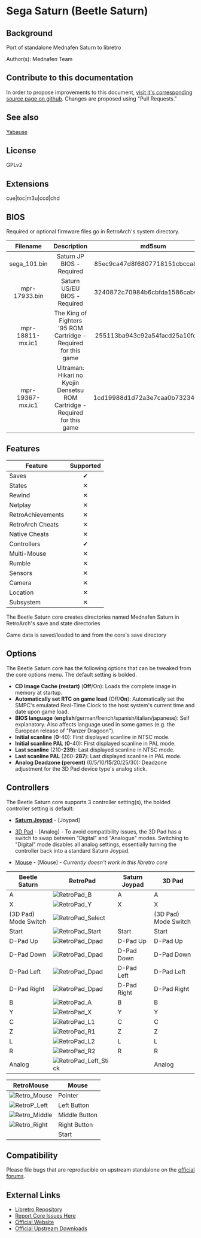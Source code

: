 # Sega Saturn (Beetle Saturn)

## Background

Port of standalone Mednafen Saturn to libretro

Author(s): Mednafen Team

## Contribute to this documentation

In order to propose improvements to this document, [visit it's corresponding source page on github](https://github.com/libretro/docs/tree/master/docs/library/beetle_saturn.md). Changes are proposed using "Pull Requests."

## See also

[Yabause](https://buildbot.libretro.com/docs/library/Yabause/)

## License

GPLv2

## Extensions

cue|toc|m3u|ccd|chd

## BIOS

Required or optional firmware files go in RetroArch's system directory.

|   Filename       |    Description                                                             |              md5sum              |
|:----------------:|:--------------------------------------------------------------------------:|:--------------------------------:|
| sega_101.bin     | Saturn JP BIOS - Required                                                  | 85ec9ca47d8f6807718151cbcca8b964 |
| mpr-17933.bin    | Saturn US/EU BIOS - Required                                               | 3240872c70984b6cbfda1586cab68dbe |
| mpr-18811-mx.ic1 | The King of Fighters '95 ROM Cartridge - Required for this game            | 255113ba943c92a54facd25a10fd780c |
| mpr-19367-mx.ic1 | Ultraman: Hikari no Kyojin Densetsu ROM Cartridge - Required for this game | 1cd19988d1d72a3e7caa0b73234c96b4 |

## Features

| Feature           | Supported |
|-------------------|:---------:|
| Saves             | ✔         |
| States            | ✕         |
| Rewind            | ✕         |
| Netplay           | ✕         |
| RetroAchievements | ✕         |
| RetroArch Cheats  | ✕         |
| Native Cheats     | ✕         |
| Controllers       | ✔         |
| Multi-Mouse       | ✕         |
| Rumble            | ✕         |
| Sensors           | ✕         |
| Camera            | ✕         |
| Location          | ✕         |
| Subsystem         | ✕         |

The Beetle Saturn core creates directories named Mednafen Saturn in RetroArch's save and state directories 

Game data is saved/loaded to and from the core's save directory  

## Options

The Beetle Saturn core has the following options that can be tweaked from the core options menu. The default setting is bolded.

- **CD Image Cache (restart)** (**Off**/On): Loads the complete image in memory at startup.
- **Automatically set RTC on game load** (Off/**On**): Automatically set the SMPC's emulated Real-Time Clock to the host system's current time and date upon game load.
- **BIOS language** (**english**/german/french/spanish/italian/japanese): Self explanatory. Also affects language used in some games (e.g. the European release of "Panzer Dragoon"). 
- **Initial scanline** (**0**-40): First displayed scanline in NTSC mode.
- **Initial scanline PAL** (**0**-40): First displayed scanline in PAL mode.
- **Last scanline** (210-**239**): Last displayed scanline in NTSC mode.
- **Last scanline PAL** (260-**287**): Last displayed scanline in PAL mode.
- **Analog Deadzone (percent)** (0/5/10/**15**/20/25/30): Deadzone adjustment for the 3D Pad device type's analog stick.

## Controllers

The Beetle Saturn core supports 3 controller setting(s), the bolded controller setting is default:

* **[Saturn Joypad](http://segaretro.org/Control_Pad_(Saturn))** - [Joypad]

* [3D Pad](http://segaretro.org/3D_Control_Pad) - [Analog] - To avoid compatibility issues, the 3D Pad has a switch to swap between "Digital" and "Analogue" modes. Switching to "Digital" mode disables all analog settings, essentially turning the controller back into a standard Saturn Joypad.

* [Mouse](http://segaretro.org/Shuttle_Mouse) - [Mouse] - *Currently doesn't work in this libretro core*

| Beetle Saturn             | RetroPad                                                       | **Saturn Joypad** | 3D Pad               |
|---------------------------|----------------------------------------------------------------|-------------------|----------------------|
| A                         | ![RetroPad_B](images/RetroPad/Retro_B_Round.png)               | A                 | A                    |
| X                         | ![RetroPad_Y](images/RetroPad/Retro_Y_Round.png)               | X                 | X                    |
| (3D Pad) Mode Switch      | ![RetroPad_Select](images/RetroPad/Retro_Select.png)           |                   | (3D Pad) Mode Switch |
| Start                     | ![RetroPad_Start](images/RetroPad/Retro_Start.png)             | Start             | Start                |
| D-Pad Up                  | ![RetroPad_Dpad](images/RetroPad/Retro_Dpad_Up.png)            | D-Pad Up          | D-Pad Up             |
| D-Pad Down                | ![RetroPad_Dpad](images/RetroPad/Retro_Dpad_Down.png)          | D-Pad Down        | D-Pad Down           |
| D-Pad Left                | ![RetroPad_Dpad](images/RetroPad/Retro_Dpad_Left.png)          | D-Pad Left        | D-Pad Left           |
| D-Pad Right               | ![RetroPad_Dpad](images/RetroPad/Retro_Dpad_Right.png)         | D-Pad Right       | D-Pad Right          |
| B                         | ![RetroPad_A](images/RetroPad/Retro_A_Round.png)               | B                 | B                    |
| Y                         | ![RetroPad_X](images/RetroPad/Retro_X_Round.png)               | Y                 | Y                    |
| C                         | ![RetroPad_L1](images/RetroPad/Retro_L1.png)                   | C                 | C                    |
| Z                         | ![RetroPad_R1](images/RetroPad/Retro_R1.png)                   | Z                 | Z                    | 
| L                         | ![RetroPad_L2](images/RetroPad/Retro_L2_Temp.png)              | L                 | L                    |
| R                         | ![RetroPad_R2](images/RetroPad/Retro_R2.png)                   | R                 | R                    |
| Analog                    | ![RetroPad_Left_Stick](images/RetroPad/Retro_Left_Stick.png)   |                   | Analog               |

| RetroMouse                                                      | Mouse         | 
|-----------------------------------------------------------------|---------------|
| ![Retro_Mouse](images/RetroMouse/Retro_Mouse.png)               | Pointer       | 
| ![RetroP_Left](images/RetroMouse/Retro_Left.png)                | Left Button   |
| ![Retro_Middle](images/RetroMouse/Retro_Middle.png)             | Middle Button |
| ![Retro_Right](images/RetroMouse/Retro_Right.png)               | Right Button  |
|                                                                 | Start         |

## Compatibility

Please file bugs that are reproducible on upstream standalone on the [official forums](https://forum.fobby.net/index.php?t=msg&goto=4414&).

## External Links

* [Libretro Repository](https://github.com/libretro/beetle-saturn-libretro)
* [Report Core Issues Here](https://github.com/libretro/libretro-meta)
* [Official Website](https://mednafen.github.io/)
* [Official Upstream Downloads](https://mednafen.github.io/releases/)
